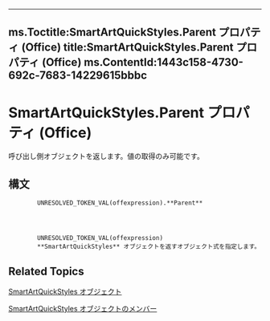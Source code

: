 

---
ms.Toctitle:SmartArtQuickStyles.Parent プロパティ (Office)
title:SmartArtQuickStyles.Parent プロパティ (Office)
ms.ContentId:1443c158-4730-692c-7683-14229615bbbc
---
# SmartArtQuickStyles.Parent プロパティ (Office)




呼び出し側オブジェクトを返します。値の取得のみ可能です。

## 構文

            UNRESOLVED_TOKEN_VAL(offexpression).**Parent**




            UNRESOLVED_TOKEN_VAL(offexpression)
            **SmartArtQuickStyles** オブジェクトを返すオブジェクト式を指定します。



## Related Topics

[SmartArtQuickStyles オブジェクト](d488ac12-160b-c518-2b56-cc0a3a45c6b7.md)

[SmartArtQuickStyles オブジェクトのメンバー](ba7c9174-4f17-c144-f115-3b46991bc74c.md)





